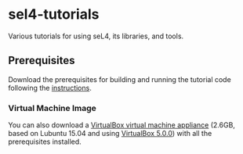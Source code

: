 # sel4-tutorials
Various tutorials for using seL4, its libraries, and tools.

## Prerequisites
Download the prerequisites for building and running the tutorial code following the [instructions](Prerequisites.md).

### Virtual Machine Image
You can also download a [VirtualBox virtual machine appliance](https://www.dropbox.com/s/w22i3mv2cnl8106/sel4-tutorial-lubuntu-15.04-v1.ova?dl=0) (2.6GB, based on Lubuntu 15.04 and using [VirtualBox 5.0.0](https://www.virtualbox.org/wiki/Downloads)) with all the prerequisites installed.
